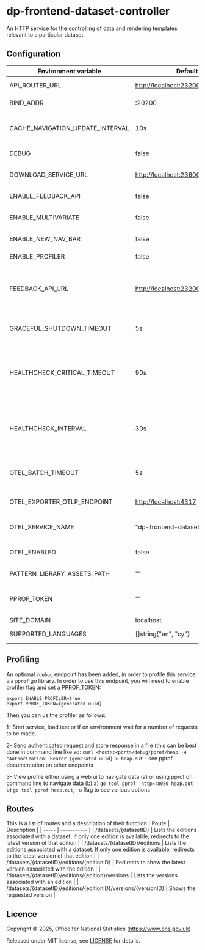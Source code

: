 # dp-frontend-dataset-controller

An HTTP service for the controlling of data and rendering templates relevant to a particular dataset.

## Configuration

| Environment variable             | Default                          | Description                                                                                                                                           |
| -------------------------------- | -------------------------------- | ----------------------------------------------------------------------------------------------------------------------------------------------------- |
| API_ROUTER_URL                   | <http://localhost:23200/v1>        | The URL of the [dp-api-router](https://github.com/ONSdigital/dp-api-router)                                                                           |
| BIND_ADDR                        | :20200                           | The host and port to bind to.                                                                                                                         |
| CACHE_NAVIGATION_UPDATE_INTERVAL | 10s                              | How often the navigation cache is updated                                                                                                             |
| DEBUG                            | false                            | Enable debug mode                                                                                                                                     |
| DOWNLOAD_SERVICE_URL             | <http://localhost:23600>          | The URL of [dp-download-service](https://www.github.com/ONSdigital/dp-download-service).                                                              |
| ENABLE_FEEDBACK_API              | false                             | Enable feedback api                                                                                                |
| ENABLE_MULTIVARIATE              | false                            | Enable 2021 [multivariate datasets](https://github.com/ONSdigital/dp-dataset-api/blob/5f9f4218b65aae4803809f4a876e9f72b9bf5305/models/dataset.go#L43) |
| ENABLE_NEW_NAV_BAR               | false                            | Enable new nav bar                                                                                                                                    |
| ENABLE_PROFILER                  | false                            | Flag to enable go profiler                                                                                                                            |
| FEEDBACK_API_URL               | <http://localhost:23200/v1/feedback> | The public `dp-api-router` address for feedback, not the internal one |
| GRACEFUL_SHUTDOWN_TIMEOUT        | 5s                               | The graceful shutdown timeout in seconds                                                                                                              |
| HEALTHCHECK_CRITICAL_TIMEOUT     | 90s                              | The time taken for the health changes from warning state to critical due to subsystem check failures                                                  |
| HEALTHCHECK_INTERVAL             | 30s                              | The time between calling healthcheck endpoints for check subsystems                                                                                   |
| OTEL_BATCH_TIMEOUT               | 5s                               | Interval between pushes to OT Collector                                                                                                               |
| OTEL_EXPORTER_OTLP_ENDPOINT      | <http://localhost:4317>            | URL for OpenTelemetry endpoint                                                                                                                        |
| OTEL_SERVICE_NAME                | "dp-frontend-dataset-controller" | Service name to report to telemetry tools                                                                                                             |
| OTEL_ENABLED                     | false                            | Feature flag to enable OpenTelemetry    |
| PATTERN_LIBRARY_ASSETS_PATH      | ""                               | Pattern library location                                                                                                                              |
| PPROF_TOKEN                      | ""                               | The profiling token to access service profiling                                                                                                       |
| SITE_DOMAIN                      | localhost                        |                                                                                                                                                       |
| SUPPORTED_LANGUAGES              | []string{"en", "cy"}             | Supported languages                                                                                                                                   |

## Profiling

An optional `/debug` endpoint has been added, in order to profile this service via `pprof` go library.
In order to use this endpoint, you will need to enable profiler flag and set a PPROF_TOKEN:

```text
export ENABLE_PROFILER=true
export PPROF_TOKEN={generated uuid}
```

Then you can us the profiler as follows:

1- Start service, load test or if on environment wait for a number of requests to be made.

2- Send authenticated request and store response in a file (this can be best done in command line like so: `curl <host>:<port>/debug/pprof/heap -H "Authorization: Bearer {generated uuid} > heap.out` - see pprof documentation on other endpoints

3- View profile either using a web ui to navigate data (a) or using pprof on command line to navigate data (b)
a) `go tool pprof -http=:8080 heap.out`
b) `go tool pprof heap.out`, -o flag to see various options

## Routes
This is a list of routes and a description of their function
| Route | Description |
| ----- | ----------- |
| /datasets/{datasetID} | Lists the editions associated with a dataset. If only one edition is available, redirects to the latest version of that edition |
| /datasets/{datasetID}/editions | Lists the editions associated with a dataset. If only one edition is available, redirects to the latest version of that edition |
| /datasets/{datasetID}/editions/{editionID} | Redirects to show the latest version associated with the edition |
| /datasets/{datasetID}/editions/{edition}/versions | Lists the versions associated with an edition |
| /datasets/{datasetID}/editions/{editionID}/versions/{versionID} | Shows the requested version |


## Licence

Copyright © 2025, Office for National Statistics (<https://www.ons.gov.uk>)

Released under MIT license, see [LICENSE](LICENSE.md) for details.
